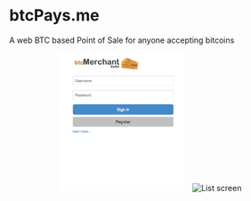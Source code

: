 # btcPays.me
A web BTC based Point of Sale for anyone accepting bitcoins

<div align="center">
        <img width="45%" src="screen-shots/intro.png" alt="About screen" title="About screen"</img>
        <img height="0" width="8px">
        <img width="45%" src="screen-shots/list.PNG" alt="List screen" title="List screen"></img>
</div>
